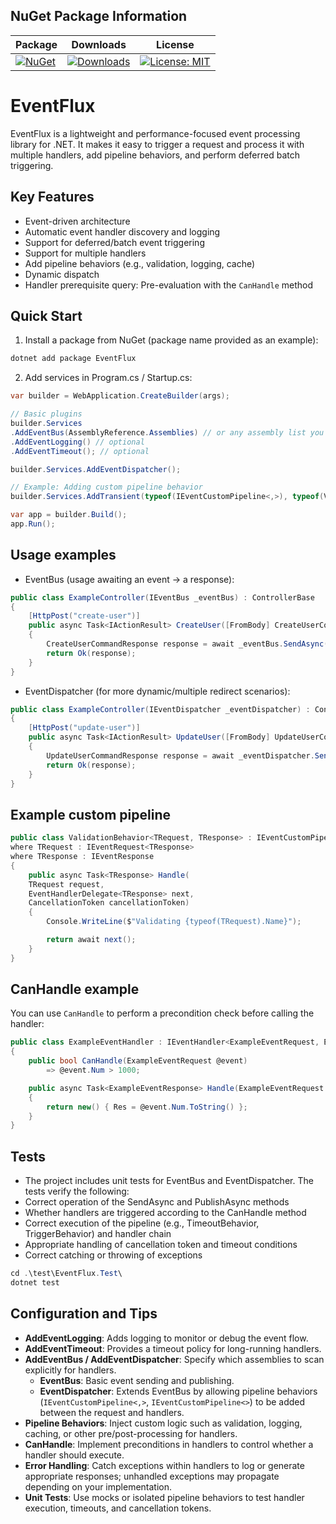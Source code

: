 ## NuGet Package Information

| Package | Downloads | License |
|---------|-----------|---------|
| [![NuGet](https://img.shields.io/nuget/v/EventFlux)](https://www.nuget.org/packages/EventFlux) | [![Downloads](https://img.shields.io/nuget/dt/EventFlux)](https://www.nuget.org/packages/EventFlux) | [![License: MIT](https://img.shields.io/badge/License-MIT-yellow.svg)](https://github.com/kadirdemirkaya/EventFlux/blob/main/LICENSE.txt) |

# EventFlux

EventFlux is a lightweight and performance-focused event processing library for .NET. It makes it easy to trigger a request and process it with multiple handlers, add pipeline behaviors, and perform deferred batch triggering.

## Key Features

- Event-driven architecture
- Automatic event handler discovery and logging
- Support for deferred/batch event triggering
- Support for multiple handlers
- Add pipeline behaviors (e.g., validation, logging, cache)
- Dynamic dispatch
- Handler prerequisite query: Pre-evaluation with the `CanHandle` method

## Quick Start

1. Install a package from NuGet (package name provided as an example):

```powershell
dotnet add package EventFlux
```

2. Add services in Program.cs / Startup.cs:

```csharp
var builder = WebApplication.CreateBuilder(args);

// Basic plugins
builder.Services
.AddEventBus(AssemblyReference.Assemblies) // or any assembly list you want
.AddEventLogging() // optional
.AddEventTimeout(); // optional

builder.Services.AddEventDispatcher();

// Example: Adding custom pipeline behavior
builder.Services.AddTransient(typeof(IEventCustomPipeline<,>), typeof(ValidationBehavior<,>));

var app = builder.Build();
app.Run();
```

## Usage examples

- EventBus (usage awaiting an event -> a response):

```csharp
public class ExampleController(IEventBus _eventBus) : ControllerBase
{ 
    [HttpPost("create-user")] 
    public async Task<IActionResult> CreateUser([FromBody] CreateUserCommandRequest command) 
    { 
        CreateUserCommandResponse response = await _eventBus.SendAsync(command); 
        return Ok(response); 
    }
}
```

- EventDispatcher (for more dynamic/multiple redirect scenarios):

```csharp
public class ExampleController(IEventDispatcher _eventDispatcher) : ControllerBase
{ 
    [HttpPost("update-user")] 
    public async Task<IActionResult> UpdateUser([FromBody] UpdateUserCommandRequest command) 
    { 
        UpdateUserCommandResponse response = await _eventDispatcher.SendAsync(command); 
        return Ok(response); 
    }
}
```

## Example custom pipeline

```csharp
public class ValidationBehavior<TRequest, TResponse> : IEventCustomPipeline<TRequest, TResponse>
where TRequest : IEventRequest<TResponse>
where TResponse : IEventResponse
{
    public async Task<TResponse> Handle(
    TRequest request,
    EventHandlerDelegate<TResponse> next,
    CancellationToken cancellationToken)
    {
        Console.WriteLine($"Validating {typeof(TRequest).Name}");

        return await next();
    }
}
```

## CanHandle example

You can use `CanHandle` to perform a precondition check before calling the handler:

```csharp
public class ExampleEventHandler : IEventHandler<ExampleEventRequest, ExampleEventResponse>
{
    public bool CanHandle(ExampleEventRequest @event)
        => @event.Num > 1000;

    public async Task<ExampleEventResponse> Handle(ExampleEventRequest @event)
    {
        return new() { Res = @event.Num.ToString() };
    }
}
```

## Tests
- The project includes unit tests for EventBus and EventDispatcher. The tests verify the following:
- Correct operation of the SendAsync and PublishAsync methods
- Whether handlers are triggered according to the CanHandle method
- Correct execution of the pipeline (e.g., TimeoutBehavior, TriggerBehavior) and handler chain
- Appropriate handling of cancellation token and timeout conditions
- Correct catching or throwing of exceptions

```csharp
cd .\test\EventFlux.Test\
dotnet test
```

## Configuration and Tips

- **AddEventLogging**: Adds logging to monitor or debug the event flow.
- **AddEventTimeout**: Provides a timeout policy for long-running handlers.
- **AddEventBus / AddEventDispatcher**: Specify which assemblies to scan explicitly for handlers.
  - **EventBus**: Basic event sending and publishing.
  - **EventDispatcher**: Extends EventBus by allowing pipeline behaviors (`IEventCustomPipeline<,>`, `IEventCustomPipeline<>`) to be added between the request and handlers.
- **Pipeline Behaviors**: Inject custom logic such as validation, logging, caching, or other pre/post-processing for handlers.
- **CanHandle**: Implement preconditions in handlers to control whether a handler should execute.
- **Error Handling**: Catch exceptions within handlers to log or generate appropriate responses; unhandled exceptions may propagate depending on your implementation.
- **Unit Tests**: Use mocks or isolated pipeline behaviors to test handler execution, timeouts, and cancellation tokens.

